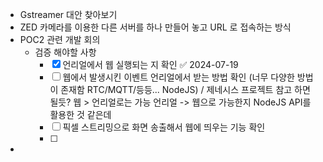 - Gstreamer 대안 찾아보기 
- ZED 카메라를 이용한 다른 서버를 하나 만들어 놓고 URL 로 접속하는 방식
- POC2 관련 개발 회의
  - 검증 해야할 사항
    - [x] 언리얼에서 웹 실행되는 지 확인 ✅ 2024-07-19
    - [ ] 웹에서 발생시킨 이벤트 언리얼에서 받는 방법 확인 (너무 다양한 방법이 존재함 RTC/MQTT/등등... NodeJS) / 제네시스 프로젝트 참고 하면 될듯? 웹 > 언리얼로는 가능 언리얼 -> 웹으로 가능한지 NodeJS API를 활용한 것 같은데 
    - [ ] 픽셀 스트리밍으로 화면 송출해서 웹에 띄우는 기능 확인 
    - [ ] 
- 